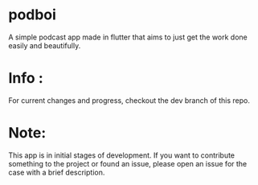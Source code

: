 # podboi

A simple podcast app made in flutter that aims to just get the work done easily and beautifully.

# Info :

For current changes and progress, checkout the dev branch of this repo.

# Note:

This app is in initial stages of development. If you want to contribute something to the project or found an issue, please open an issue 
for the case with a brief description.
